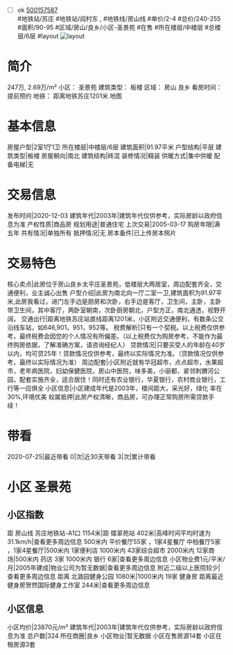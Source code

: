 - [ ] ok [500157587](https://bj.5i5j.com/ershoufang/500157587.html)  
 #地铁站/苏庄 #地铁站/阎村东 ,  #地铁线/房山线
#单价/2-4 #总价/240-255 #面积/90-95   #区域/房山/良乡/小区-圣景苑 #在售 #所在楼层/中楼层 #总楼层/6层 #layout 
![layout](http://image2.5i5j.com//group2/M00/98/56/CgqJNF0tq7GAAmewAADBDDemPQI906.jpg_P5.jpg) 
# 简介 
 247万,  2.69万/m² 
小区： 圣景苑
建筑类型： 板楼
区域： 房山 良乡
看房时间： 提前预约
地铁： 距离地铁苏庄1201米 地图
# 基本信息 
 房屋户型|2室1厅1卫
所在楼层|中楼层/6层
建筑面积|91.97平米
户型结构|平层
建筑类型|板楼
房屋朝向|南北
建筑结构|砖混
装修情况|精装
供暖方式|集中供暖
配备电梯|无
# 交易信息 
 发布时间|2020-12-03
建筑年代|2003年|建筑年代仅供参考，实际房龄以政府信息为准
产权性质|商品房
规划用途|普通住宅
上次交易|2005-03-17
购房年限|满五年
共有情况|单独所有
抵押情况|无
房本备件|已上传房本照片
# 交易特色 
 核心卖点|此房位于房山良乡太平庄圣景苑，低楼层大两居室，周边配套齐全，交通便利，业主诚心出售
户型介绍|此房为南北向一厅二室一卫,建筑面积为91.97平米,此房我看过，进门左手边是厨房和次卧，右手边是客厅，卫生间，主卧，主卧带卫生间，其中客厅，两卧室朝南，次卧厨房朝北，户型方正，南北通透，视野开阔，
交通出行|距离地铁苏庄站直线距离1201米，小区附近交通便利，有数条公交沿线车站，如646,901，951，952等。
税费解析|只有一个契税。以上税费仅供参考，最终税费会因您的个人情况有所偏差。（以上税费仅为购房参考，不能作为最终购房依据，了解准确方案，请咨询经纪人）
贷款情况|只要买受人的年龄在40岁以内，均可贷25年！贷款情况仅供参考，最终以实际情况为准。（贷款情况仅供参考，最终以实际情况为准）
周边配套|小区附近就有华冠超市，点点超市，水果超市，老年病医院，妇幼保健医院，房山中医院，味多美，小丽都，紧邻刺猬河公园，配套实施齐全，适合居住！同时还有农业银行，华夏银行，农村商业银行，工行等一应俱全
小区信息|小区建成年代是2003年，楼间距大，采光好，绿化 率在30%,环境优美
权属抵押|此房产权清晰，商品房，可办理正常购房所需贷款手续！
# 带看 
 2020-07-25|最近带看	 0|次|近30天带看	 3|次|累计带看
# 小区 圣景苑
## 小区指数 
 距 房山线 苏庄地铁站-A1口 1154米|距 蝶翠苑站 402米|高峰时间平均时速为31.1km/h|查看更多周边信息
500米内 平价餐厅55家 ，1家4星餐厅
中档餐厅5家 ，1家4星餐厅|500米内 1家便利店
1000米内 43家综合超市
2000米内 12家商场|500米内 药店 3家
1000米内 银行 6家|查看更多周边信息
小区物业费1元/平米/月|2005年建成|物业公司为暂无数据|查看更多周边信息
附近二级以上医院较少|查看更多周边信息
距离 北潞园健身公园 1080米|1000米内 19家 健身房
距离最近健身房贺然国际健身工作室 244米|查看更多周边信息
## 小区信息 
 小区均价|23870元/m²
建筑年代|2003年|建筑年代仅供参考，实际房龄以政府信息为准
总户数|324
所在商圈|良乡
小区物业|暂无数据
小区在售房源14套
小区在租房源3套
